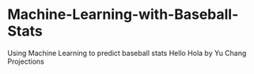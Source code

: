 # Machine-Learning-with-Baseball-Stats
Using Machine Learning to predict baseball stats
Hello
Hola
by Yu Chang Projections